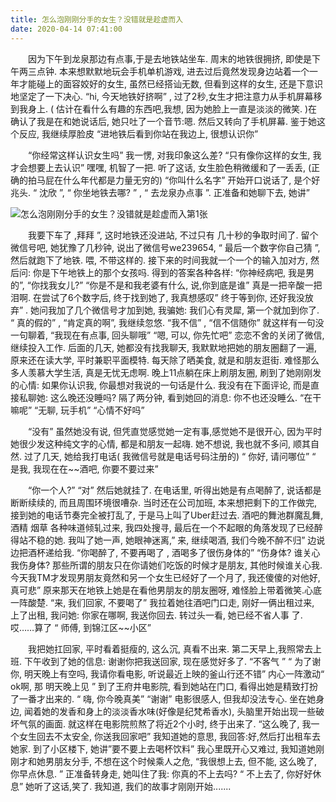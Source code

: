 ```yaml
---
title: 怎么泡刚刚分手的女生？没错就是趁虚而入
date: 2020-04-14 07:41:00
---
```




　　因为下午到龙泉那边有点事,于是去地铁站坐车. 周末的地铁很拥挤, 即使是下午两三点钟. 本来想默默地玩会手机单机游戏, 进去过后竟然发现身边站着一个一年才能碰上的面容姣好的女生, 虽然已经搭讪无数, 但看到这样的女生, 还是下意识地坚定了一下决心. “hi, 今天地铁好挤啊” , 过了2秒,女生才把注意力从手机屏幕移到我身上. ( 估计在看什么有趣的东西吧,我想, 因为她脸上一直是淡淡的微笑. )在确认了我是在和她说话后, 她只吐了一个音节:嗯. 然后又转向了手机屏幕. 鉴于她这个反应, 我继续厚脸皮 “进地铁后看到你站在我边上, 很想认识你”

　　“你经常这样认识女生吗” 我一愣, 对我印象这么差? “只有像你这样的女生, 我才会想要上去认识” 嘿嘿, 机智了一把. 听了这话, 女生脸色稍微缓和了一丢丢, (正确的拍马屁在什么年代都是力量无穷的) “你叫什么名字” 开始开口说话了, 是个好兆头. “ 沈欣 ”, “ 你坐地铁去哪? ” , “ 去龙泉办点事 ”. 正准备和她聊下去, 她讲”

![怎么泡刚刚分手的女生？没错就是趁虚而入第1张](/img/bf1d7e6e7c63f5986c68e6b75455c98f.jpg)

　　我要下车了 ,拜拜 ”, 这时地铁还没进站, 不过只有 几十秒的争取时间了. 留个微信号吧, 她犹豫了几秒钟, 说出了微信号we239654, “ 最后一个数字你自己猜 ”, 然后就跑下了地铁. 喂, 不带这样的. 接下来的时间我就一个一个的输入加对方, 然后问: 你是下午地铁上的那个女孩吗. 得到的答案各种各样: “你神经病吧, 我是男的”, “你找我女儿?” “你是不是和我老婆有什么, 说,你到底是谁” 真是一把辛酸一把泪啊. 在尝试了6个数字后, 终于找到她了, 我真想感叹” 终于等到你, 还好我没放弃” . 她问我加了几个微信号才加到她, 我骗她: 我们心有灵犀, 第一个就加到你了. “ 真的假的” , “肯定真的啊”, 我继续忽悠. “我不信” , “信不信随你” 就这样有一句没一句聊着, “我现在有点事, 回头聊哦” “嗯, 可以, 你先忙吧” 恋恋不舍的关闭了微信, 继续投入工作. 后面的几天, 她都没有找我聊天, 我默默地把她的朋友圈翻了一遍, 原来还在读大学, 平时兼职平面模特. 每天除了晒美食, 就是和朋友逛街. 难怪那么多人羡慕大学生活, 真是无忧无虑啊. 晚上11点躺在床上刷朋友圈, 刷到了她刚刚发的心情: 如果你认识我, 你最想对我说的一句话是什么. 我没有在下面评论, 而是直接私聊她: 这么晚还没睡吗? 隔了两分钟, 看到她回的消息: 你不也还没睡么. “在干嘛呢” “无聊, 玩手机” “心情不好吗”

　　“没有” 虽然她没有说, 但凭直觉感觉她一定有事,感觉她不是很开心, 因为平时她很少发这种纯文字的心情, 都是和朋友一起嗨. 她不想说, 我也就不多问, 顺其自然. 过了几天, 她给我打电话( 我微信号就是电话号码注册的) “ 你好, 请问哪位” “ 是我, 我现在在~~酒吧, 你要不要过来”

　　“你一个人?” “对” 然后她就挂了. 在电话里, 听得出她是有点喝醉了, 说话都是断断续续的, 而且周围环境很嘈杂. 当时还在公司加班, 本来想把剩下的工作做完, 接到她的电话节奏完全被打乱了, 于是马上叫了Uber赶过去. 酒吧的舞池群魔乱舞, 酒精 烟草 各种味道倾轧过来, 我四处搜寻, 最后在一个不起眼的角落发现了已经醉得站不稳的她. 我叫了她一声, 她眼神迷离,” 来, 继续喝酒, 我们今晚不醉不归” 边说边把酒杯递给我. “你喝醉了, 不要再喝了 , 酒喝多了很伤身体的” “伤身体? 谁关心我伤身体? 那些所谓的朋友只在你请她们吃饭的时候才是朋友, 其他时候谁关心我. 今天我TM才发现男朋友竟然和另一个女生已经好了一个月了, 我还傻傻的对他好, 真可悲” 原来那天在地铁上她是在看他男朋友的朋友圈呀, 难怪脸上带着微笑.心底一阵酸楚. “来, 我们回家, 不要喝了” 我拉着她往酒吧门口走, 刚好一俩出租过来, 上了出租, 我问她: 你家在哪啊, 我送你回去. 转过头一看, 她已经不省人事 了. 哎……算了 “ 师傅, 到锦江区~~小区”

　　我把她扛回家, 平时看着挺瘦的, 这么沉, 真看不出来. 第二天早上,我照常去上班. 下午收到了她的信息: 谢谢你把我送回家, 现在感觉好多了. “不客气 ” “ 为了谢你, 明天晚上有空吗, 我请你看电影, 听说最近上映的釜山行还不错” 内心一阵激动“ ok啊, 那 明天晚上见 ” 到了王府井电影院, 看到她站在门口, 看得出她是精致打扮了一番才出来的. “ 嗨, 你今晚真美” “谢谢” 电影很感人, 但我却没法专心. 坐在她身边, 闻着她的发香和身上的淡淡香水味(好像是纪梵希香水), 头脑里开始出现一些破坏气氛的画面. 就这样在电影院煎熬了将近2个小时, 终于出来了. “这么晚了, 我一个女生回去不太安全, 你送我回家吧” 我知道她的意思, 我回答:好,然后打出租车去她家. 到了小区楼下, 她讲”要不要上去喝杯饮料” 我心里既开心又难过, 我知道她刚刚才和她男朋友分手, 不想在这个时候乘人之危, “我很想上去, 但不能, 这么晚了, 你早点休息. ” 正准备转身走, 她叫住了我: 你真的不上去吗? “ 不上去了, 你好好休息” 她听了这话,笑了. 我知道, 我们的故事才刚刚开始.......